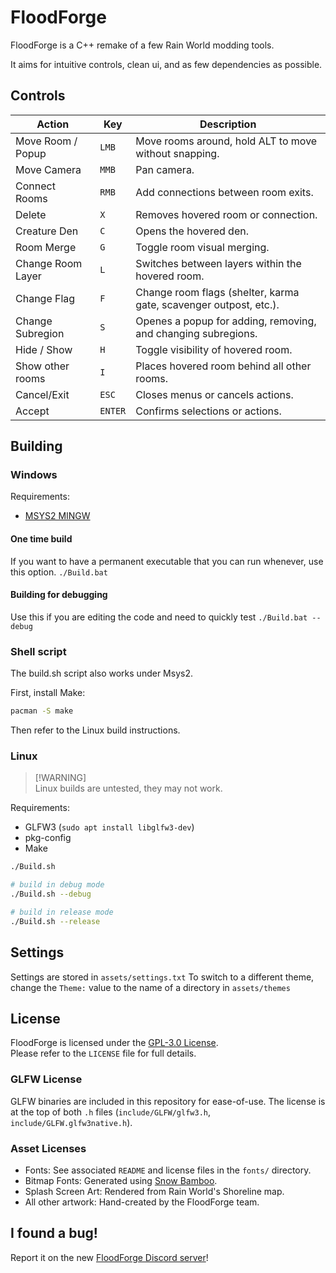 # FloodForge

FloodForge is a C++ remake of a few Rain World modding tools.

It aims for intuitive controls, clean ui, and as few dependencies as possible.

## Controls

| Action            | Key       | Description                                                       |
|-------------------|-----------|-------------------------------------------------------------------|
| Move Room / Popup | `LMB`     | Move rooms around, hold ALT to move without snapping.             |
| Move Camera       | `MMB`     | Pan camera.                                                       |
| Connect Rooms     | `RMB`     | Add connections between room exits.                               |
| Delete            | `X`       | Removes hovered room or connection.                               |
| Creature Den      | `C`       | Opens the hovered den.                                            |
| Room Merge        | `G`       | Toggle room visual merging.                                       |
| Change Room Layer | `L`       | Switches between layers within the hovered room.                  |
| Change Flag       | `F`       | Change room flags (shelter, karma gate, scavenger outpost, etc.). |
| Change Subregion  | `S`       | Openes a popup for adding, removing, and changing subregions.     |
| Hide / Show       | `H`       | Toggle visibility of hovered room.                                |
| Show other rooms  | `I`       | Places hovered room behind all other rooms.                       |
| Cancel/Exit       | `ESC`     | Closes menus or cancels actions.                                  |
| Accept            | `ENTER`   | Confirms selections or actions.                                   |

## Building

### Windows

Requirements:

- [MSYS2 MINGW](https://www.msys2.org)

#### One time build

If you want to have a permanent executable that you can run whenever, use this option.
`./Build.bat`

#### Building for debugging

Use this if you are editing the code and need to quickly test
`./Build.bat --debug`

### Shell script

The build.sh script also works under Msys2.

First, install Make:

```bash
pacman -S make
```

Then refer to the Linux build instructions.

### Linux
>
> [!WARNING]  
> Linux builds are untested, they may not work.

Requirements:

- GLFW3 (`sudo apt install libglfw3-dev`)
- pkg-config
- Make

```bash
./Build.sh

# build in debug mode
./Build.sh --debug

# build in release mode
./Build.sh --release
```

## Settings

Settings are stored in `assets/settings.txt`
To switch to a different theme, change the `Theme:` value to the name of a directory in `assets/themes`

## License

FloodForge is licensed under the [GPL-3.0 License](LICENSE).  
Please refer to the `LICENSE` file for full details.  

### GLFW License

GLFW binaries are included in this repository for ease-of-use.
The license is at the top of both `.h` files (`include/GLFW/glfw3.h`, `include/GLFW.glfw3native.h`).

### Asset Licenses

- Fonts: See associated `README` and license files in the `fonts/` directory.  
- Bitmap Fonts: Generated using [Snow Bamboo](https://snowb.org).  
- Splash Screen Art: Rendered from Rain World's Shoreline map.  
- All other artwork: Hand-created by the FloodForge team.

## I found a bug!

Report it on the new [FloodForge Discord server](https://discord.gg/RBq8PDbCmB)!
